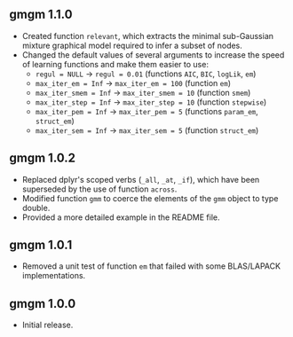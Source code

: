 ## gmgm 1.1.0

* Created function `relevant`, which extracts the minimal sub-Gaussian mixture graphical model required to infer a subset of nodes.
* Changed the default values of several arguments to increase the speed of learning functions and make them easier to use:
  * `regul = NULL` → `regul = 0.01` (functions `AIC`, `BIC`, `logLik`, `em`)
  * `max_iter_em = Inf` → `max_iter_em = 100` (function `em`)
  * `max_iter_smem = Inf` → `max_iter_smem = 10` (function `smem`)
  * `max_iter_step = Inf` → `max_iter_step = 10` (function `stepwise`)
  * `max_iter_pem = Inf` → `max_iter_pem = 5` (functions `param_em`, `struct_em`)
  * `max_iter_sem = Inf` → `max_iter_sem = 5` (function `struct_em`)

## gmgm 1.0.2

* Replaced dplyr's scoped verbs (`_all`, `_at`, `_if`), which have been superseded by the use of function `across`.
* Modified function `gmm` to coerce the elements of the `gmm` object to type double.
* Provided a more detailed example in the README file.

## gmgm 1.0.1

* Removed a unit test of function `em` that failed with some BLAS/LAPACK implementations.

## gmgm 1.0.0

* Initial release.
